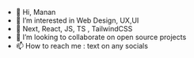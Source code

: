 - 👋 Hi, Manan
- 👀 I’m interested in Web Design, UX,UI 
- 🌱 Next, React, JS, TS , TailwindCSS
- 💞️ I’m looking to collaborate on open source projects
- 📫 How to reach me : text on any socials
  

